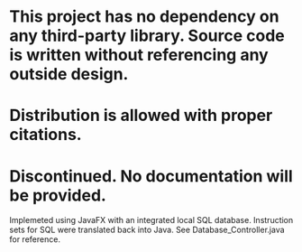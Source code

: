 # This project has no dependency on any third-party library. Source code is written without referencing any outside design.
# Distribution is allowed with proper citations.
# Discontinued. No documentation will be provided.

Implemeted using JavaFX with an integrated local SQL database. Instruction sets for SQL were translated back into Java. See Database_Controller.java for reference.
